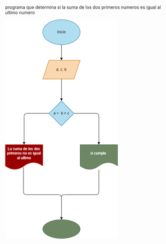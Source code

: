 programa que determina si la suma de los dos primeros numeros es igual al ultimo numero

![Diagramadeflujo](Diagrama.png)